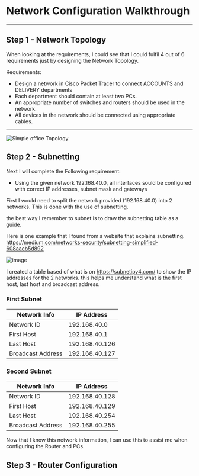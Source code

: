 # Network Configuration Walkthrough
-------------------------------------
## Step 1 - Network Topology 
When looking at the requirements, I could see that I could  fulfil 4 out of 6 requirements just by  designing  the Network Topology.

Requirements:
- Design a network in Cisco Packet Tracer to connect ACCOUNTS and DELIVERY departments
- Each department should contain at least two PCs.
- An appropriate number of switches and routers should be used in the network.
- All devices in the network should be connected using appropriate cables.

------------------------------------
![Simple office Topology](https://github.com/SilasMaphosa/Simple-Office-Networking-Project/assets/121561502/bf35fb30-9320-45fe-b64b-82b6a8210a4a)
## Step 2 - Subnetting
Next I will complete the Following requirement:
- Using the given network 192.168.40.0, all interfaces sould be configured with correct IP addresses, subnet mask and gateways

First I would need to split the network provided (192.168.40.0) into 2 networks. This is done with the use of subnetting.

the best way I remember to subnet is to draw the subnetting table as a guide.

Here is one example that I found from a website that explains subnetting. https://medium.com/networks-security/subnetting-simplified-608aacb5d892

![image](https://github.com/SilasMaphosa/Simple-Office-Networking-Project/assets/121561502/cac5eabe-cafd-4554-bea8-49f90238cd7f)

I created a table based of what is on https://subnetipv4.com/ to show the IP addresses for the 2 networks. this helps me understand what is the first host, last host and broadcast address.

### First Subnet
|Network Info                                       | IP Address                 |
|---------------------------------------------------|----------------------------|
|Network ID                                         | 192.168.40.0               |
| First Host                                        | 192.168.40.1               |
| Last Host                                         | 192.168.40.126             |
| Broadcast Address                                 | 192.168.40.127             |

### Second Subnet
|Network Info                                       | IP Address                 |
|---------------------------------------------------|----------------------------|
|Network ID                                         | 192.168.40.128             |
| First Host                                        | 192.168.40.129             |
| Last Host                                         | 192.168.40.254             |
| Broadcast Address                                 | 192.168.40.255             |

Now that I know this network information, I can use this to assist me when configuring the Router and PCs.

## Step 3 - Router Configuration











